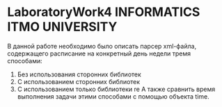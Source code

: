 # LaboratoryWork4 INFORMATICS ITMO UNIVERSITY
В данной работе необходимо было описать парсер xml-файла, содержащего расписание на конкретный день недели тремя способами:
 1. Без использования сторонних библиотек
 2. С использованием сторонних библиотек
 3. С использованием только библиотеки re 
А также сравнить время выполнения задачи этими способами с помощью объекта time.
